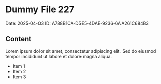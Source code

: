 # Dummy File 227

Date: 2025-04-03
ID: A788B1CA-D5E5-4DAE-9236-6AA261C684B3

## Content

Lorem ipsum dolor sit amet, consectetur adipiscing elit.
Sed do eiusmod tempor incididunt ut labore et dolore magna aliqua.

* Item 1
* Item 2
* Item 3

